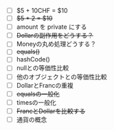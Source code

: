 - [ ] $5 + 10CHF = $10
- [ ] ~~$5 * 2 = $10~~
- [ ] amount を private にする
- [ ] ~~Dollarの副作用をどうする？~~
- [ ] Moneyの丸め処理どうする？
- [ ] ~~equals()~~
- [ ] hashCode()
- [ ] nullとの等価性比較
- [ ] 他のオブジェクトとの等価性比較
- [ ] DollarとFrancの重複
- [ ] ~~equalsの一般化~~
- [ ] timesの一般化
- [ ] ~~FrancとDollarを比較する~~
- [ ] 通貨の概念